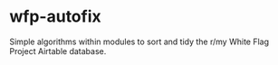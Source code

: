 # wfp-autofix
Simple algorithms within modules to sort and tidy the r/my White Flag Project Airtable database.
